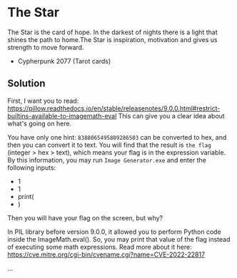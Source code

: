 # The Star
The Star is the card of hope. In the darkest of nights there is a light that shines the path to home.The Star is inspiration, motivation and gives us strength to move forward.
- Cypherpunk 2077 (Tarot cards)

## Solution
First, I want you to read: https://pillow.readthedocs.io/en/stable/releasenotes/9.0.0.html#restrict-builtins-available-to-imagemath-eval
This can give you a clear idea about what's going on here.

You have only one hint: `8388065495809286503` can be converted to hex, and then you can convert it to text. You will find that the result is `the flag` (integer > hex > text), which means your flag is in the expression variable. By this information, you may run `Image Generator.exe` and enter the following inputs:
- 1
- 1
- print(
- )

Then you will have your flag on the screen, but why?

In PIL library before version 9.0.0, it allowed you to perform Python code inside the ImageMath.eval(). So, you may print that value of the flag instead of executing some math expressions. Read more about it here: https://cve.mitre.org/cgi-bin/cvename.cgi?name=CVE-2022-22817

...
